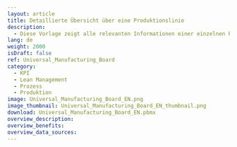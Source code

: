 ```yaml
---
layout: article
title: Detaillierte Übersicht über eine Produktionslinie
description: 
  - Diese Vorlage zeigt alle relevanten Informationen einer einzelnen Produktionslinie an. Es beinhaltet unter anderem MES Daten, Bestellinformationen und Mitarbeiter News. Zusätzlich wird der Status der anderen Linien vereinfacht dargestellt.
lang: de
weight: 2000
isDraft: false
ref: Universal_Manufacturing_Board
category:
  - KPI
  - Lean Management
  - Prozess
  - Produktion
image: Universal_Manufacturing_Board_EN.png
image_thumbnail: Universal_Manufacturing_Board_EN_thumbnail.png
download: Universal_Manufacturing_Board_EN.pbmx
overview_description:
overview_benefits:
overview_data_sources:
---
```

